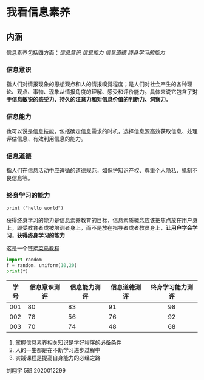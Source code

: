 # 我看信息素养

## 内涵

信息素养包括四方面：*信息意识*  *信息能力*  *信息道德*  *终身学习的能力* 

### 信息意识

指人们对情报现象的思想观点和人的情报嗅觉程度；是人们对社会产生的各种理论、观点、事物、现象从情报角度的理解、感受和评价能力。具体来说它包含了**对于信息敏锐的感受力、持久的注意力和对信息价值的判断力、洞察力。**

### 信息能力

也可以说是信息技能，包括确定信息需求的时机，选择信息源高效获取信息、处理评估信息、有效利用信息的能力。

### 信息道德

指人们在信息活动中应遵循的道德规范，如保护知识产权、尊重个人隐私、抵制不良信息等。

### 终身学习的能力

`print ("hello world")`

获得终身学习的能力是信息素养教育的目标，信息素质概念应该把焦点放在用户身上，即受教育者或被培训者身上，而不是放在指导者或者教员身上，**让用户学会学习，获得终身学习的能力**

这是一个链接[菜鸟教程](https://www.runoob.com)

```python
import random
f = random. uniform(10,20)
print(f)
```



| 学号 | 信息意识测评 | 信息能力测评 | 信息道德测评 | 终身学习能力测评 |
| ---- | ------------ | ------------ | ------------ | :--------------: |
| 001  | 80           | 83           | 91           |        98        |
| 002  | 78           | 56           | 76           |        92        |
| 003  | 70           | 74           | 48           |        68        |

1. 掌握信息素养相关知识是学好程序的必备条件
2. 人的一生都是在不断学习进步过程中
3. 实践课程是提高自身能力的必经之路



刘翔宇 5班 2020012299



